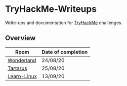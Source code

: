 # TryHackMe-Writeups

Write-ups and documentation for [TryHackMe](https://tryhackme.com/) challenges.

## Overview

| Room                       | Date of completion |
| -------------------------- | ------------------ |
| [Wonderland](Wonderland)   | 24/08/20           |
| [Tartarus](Tartarus)       | 25/08/20           |
| [Learn-Linux](Learn-Linux) | 13/09/20           |
